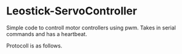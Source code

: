 Leostick-ServoController
========================

Simple code to controll motor controllers using pwm. Takes in serial commands and has a heartbeat.

Protocoll is as follows.


